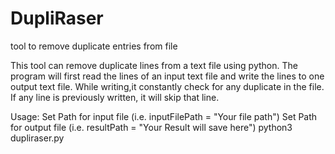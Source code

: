# DupliRaser
tool to remove duplicate entries from file


This tool can remove duplicate lines from a text file using python. 
The program will first read the lines of an input text file and write the lines to one output text file. 
While writing,it constantly check for any duplicate in the file. If any line is previously written, it will skip that line.

Usage:
Set Path for input file (i.e. inputFilePath = "Your file path")
Set Path for output file (i.e. resultPath = "Your Result will save here")
python3 dupliraser.py
